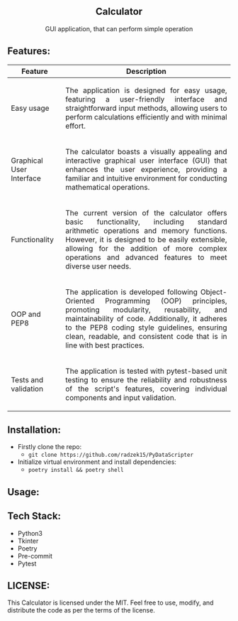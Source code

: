 <div align="center">
  <a href="https://github.com/radzek15/Calculator"></a>
  <h2 align="center">Calculator</h2>
  <p align="center">GUI application, that can perform simple operation</p>
</div>

## Features:

| Feature                  | Description                                                                                                                                                                                                                                                                                                                  |
|--------------------------|------------------------------------------------------------------------------------------------------------------------------------------------------------------------------------------------------------------------------------------------------------------------------------------------------------------------------|
| Easy usage               | <p align="justify">The application is designed for easy usage, featuring a user-friendly interface and straightforward input methods, allowing users to perform calculations efficiently and with minimal effort.</p>                                                                                                        |
| Graphical User Interface | <p align="justify">The calculator boasts a visually appealing and interactive graphical user interface (GUI) that enhances the user experience, providing a familiar and intuitive environment for conducting mathematical operations.</p>                                                                                   |
| Functionality            | <p align="justify">The current version of the calculator offers basic functionality, including standard arithmetic operations and memory functions. However, it is designed to be easily extensible, allowing for the addition of more complex operations and advanced features to meet diverse user needs.</p>              |
| OOP and PEP8             | <p align="justify">The application is developed following Object-Oriented Programming (OOP) principles, promoting modularity, reusability, and maintainability of code. Additionally, it adheres to the PEP8 coding style guidelines, ensuring clean, readable, and consistent code that is in line with best practices.</p> |
| Tests and validation     | <p align="justify">The application is tested with pytest-based unit testing to ensure the reliability and robustness of the script's features, covering individual components and input validation.</p>                                                                                                                      |


## Installation:

   * Firstly clone the repo:
     * `git clone https://github.com/radzek15/PyDataScripter`
   * Initialize virtual environment and install dependencies:
     * `poetry install && poetry shell`


## Usage:


## Tech Stack:
   * Python3
   * Tkinter
   * Poetry
   * Pre-commit
   * Pytest

## LICENSE:
This Calculator is licensed under the MIT. Feel free to use, modify, and distribute the code as per the terms of the license.

